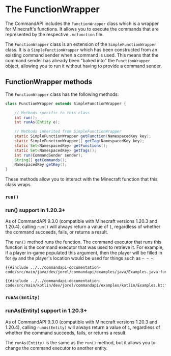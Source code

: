 # The FunctionWrapper

The CommandAPI includes the `FunctionWrapper` class which is a wrapper for Minecraft's functions. It allows you to execute the commands that are represented by the respective `.mcfunction` file.

The `FunctionWrapper` class is an extension of the `SimpleFunctionWrapper` class. It is a `SimpleFunctionWrapper` which has been constructed from an existing command sender when a command is used. This means that the command sender has already been "baked into" the `FunctionWrapper` object, allowing you to run it without having to provide a command sender.

## FunctionWrapper methods

The `FunctionWrapper` class has the following methods:

```java
class FunctionWrapper extends SimpleFunctionWrapper {

    // Methods specific to this class
    int run();
    int runAs(Entity e);

    // Methods inherited from SimpleFunctionWrapper
    static SimpleFunctionWrapper getFunction(NamespacedKey key);
    static SimpleFunctionWrapper[] getTag(NamespacedKey key);
    static Set<NamespacedKey> getFunctions();
    static Set<NamespacedKey> getTags();
    int run(CommandSender sender);
    String[] getCommands();
    NamespacedKey getKey();
}
```

These methods allow you to interact with the Minecraft function that this class wraps.

### `run()`

<div class="warning">

### run() support in 1.20.3+

As of CommandAPI 9.3.0 (compatible with Minecraft versions 1.20.3 and 1.20.4), calling `run()` will always return a value of `1`, regardless of whether the command succeeds, fails, or returns a result.

</div>

The `run()` method runs the function. The command executor that runs this function is the command executor that was used to retrieve it. For example, if a player in-game populated this argument, then the player will be filled in for `@p` and the player's location would be used for things such as `~ ~ ~`:

<div class="multi-pre">

```java,Java
{{#include ../../commandapi-documentation-code/src/main/java/dev/jorel/commandapi/examples/java/Examples.java:functionWrapper1}}
```

```kotlin,Kotlin
{{#include ../../commandapi-documentation-code/src/main/kotlin/dev/jorel/commandapi/examples/kotlin/Examples.kt:functionWrapper1}}
```

</div>

### `runAs(Entity)`

<div class="warning">

### runAs(Entity) support in 1.20.3+

As of CommandAPI 9.3.0 (compatible with Minecraft versions 1.20.3 and 1.20.4), calling `runAs(Entity)` will always return a value of `1`, regardless of whether the command succeeds, fails, or returns a result.

</div>

The `runAs(Entity)` is the same as the `run()` method, but it allows you to change the command executor to another entity.

